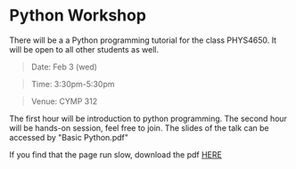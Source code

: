 # Python Workshop

There will be a a Python programming tutorial for the class PHYS4650. It will be open to all other students as well.

>Date: Feb 3 (wed)

>Time: 3:30pm-5:30pm

>Venue: CYMP 312

The first hour will be introduction to python programming.
The second hour will be hands-on session, feel free to join.
The slides of the talk can be accessed by "Basic Python.pdf"

If you find that the page run slow, download the pdf [HERE](https://github.com/ryan-leung/2016-JAN_python_workshop/raw/master/Basic%20python.pdf)
